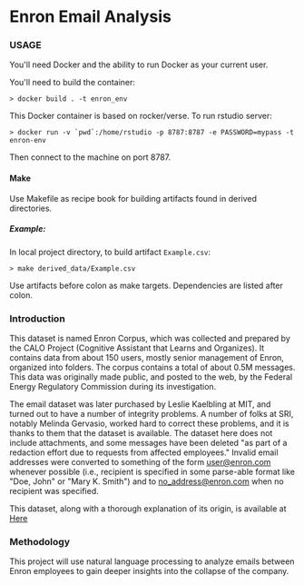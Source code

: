 Enron Email Analysis
====================

### USAGE

You'll need Docker and the ability to run Docker as your current user.

You'll need to build the container:

    > docker build . -t enron_env

This Docker container is based on rocker/verse. To run rstudio server:

    > docker run -v `pwd`:/home/rstudio -p 8787:8787 -e PASSWORD=mypass -t enron-env
      
Then connect to the machine on port 8787.

#### Make
Use Makefile as recipe book for building artifacts found in derived directories. 

##### Example:
In local project directory, to build artifact `Example.csv`:

    > make derived_data/Example.csv
    
Use artifacts before colon as make targets. Dependencies are listed after colon.

### Introduction

This dataset is named Enron Corpus, which was collected and prepared by the CALO Project (Cognitive Assistant that Learns and Organizes). It contains data from about 150 users, mostly senior management of Enron, organized into folders. The corpus contains a total of about 0.5M messages. This data was originally made public, and posted to the web, by the Federal Energy Regulatory Commission during its investigation.

The email dataset was later purchased by Leslie Kaelbling at MIT, and turned out to have a number of integrity problems. A number of folks at SRI, notably Melinda Gervasio, worked hard to correct these problems, and it is thanks to them that the dataset is available. The dataset here does not include attachments, and some messages have been deleted "as part of a redaction effort due to requests from affected employees." Invalid email addresses were converted to something of the form user@enron.com whenever possible (i.e., recipient is specified in some parse-able format like "Doe, John" or "Mary K. Smith") and to no_address@enron.com when no recipient was specified.

This dataset, along with a thorough
explanation of its origin, is available at [Here](http://www-2.cs.cmu.edu/~enron/)

### Methodology

This project will use natural language processing to analyze emails between Enron employees to gain deeper insights into the collapse of the company. 